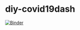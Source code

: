 # diy-covid19dash


[![Binder](https://mybinder.org/badge_logo.svg)](https://mybinder.org/v2/gh/spaddys/CovidDashboard/HEAD?labpath=voila%2Frender%2FMy_dashboard.ipynb)